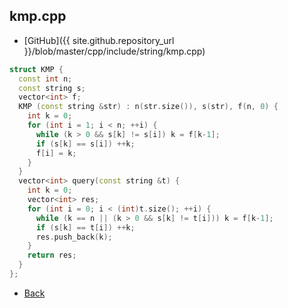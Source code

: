 ## kmp.cpp

- [GitHub]({{ site.github.repository_url }}/blob/master/cpp/include/string/kmp.cpp)

```cpp
struct KMP {
  const int n;
  const string s;
  vector<int> f;
  KMP (const string &str) : n(str.size()), s(str), f(n, 0) {
    int k = 0;
    for (int i = 1; i < n; ++i) {
      while (k > 0 && s[k] != s[i]) k = f[k-1];
      if (s[k] == s[i]) ++k;
      f[i] = k;
    }
  }
  vector<int> query(const string &t) {
    int k = 0;
    vector<int> res;
    for (int i = 0; i < (int)t.size(); ++i) {
      while (k == n || (k > 0 && s[k] != t[i])) k = f[k-1];
      if (s[k] == t[i]) ++k;
      res.push_back(k);
    }
    return res;
  }
};
```

- [Back](../../../..)

